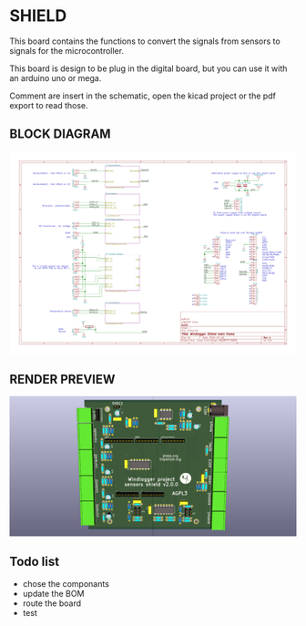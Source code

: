 # SHIELD
This board contains the functions to convert the signals from sensors to signals for the microcontroller.

This board is design to be plug in the digital board, but you can use it with an arduino uno or mega.

Comment are insert in the schematic, open the kicad project or the pdf export to read those.

## BLOCK DIAGRAM
![windlogger shield block diagram](/Hardware/shield/shield_bd.png)

## RENDER PREVIEW
![windlogger shield render preview](/Hardware/shield/shield_pcb.png)

## Todo list
- chose the componants
- update the BOM
- route the board
- test